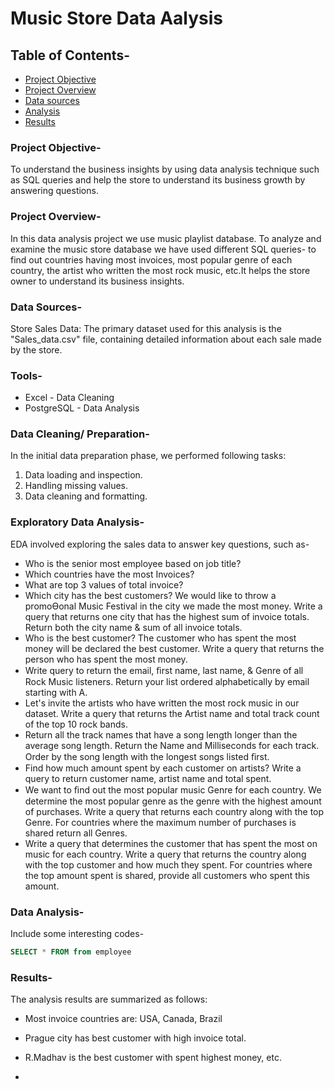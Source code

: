 # Music Store Data Aalysis

## Table of Contents-

- [Project Objective](#project-objective)
- [Project Overview](#project-overview)
- [Data sources](#data-sources)
- [Analysis](#analysis)
- [Results](#results)

### Project Objective-

To understand the business insights by using data analysis technique such as SQL queries and help the store to understand its business growth by answering questions. 

### Project Overview-

In this data analysis project we use music playlist database. To analyze and examine the music store database we have used  different SQL queries- to find out countries having most invoices, most popular genre of each country, the artist who written the most rock music, etc.It helps the store owner to understand its business insights.

### Data Sources-

Store Sales Data: The primary dataset used for this analysis is the "Sales_data.csv" file, containing detailed information about each sale made by the store. 

### Tools-

- Excel - Data Cleaning
- PostgreSQL - Data Analysis

 ### Data Cleaning/ Preparation-

In the initial data preparation phase, we performed following tasks:
1. Data loading and inspection.
2. Handling missing values.
3. Data cleaning and formatting.
 
 ### Exploratory Data Analysis-

  EDA involved exploring the sales data to answer key questions, such as-

- Who is the senior most employee based on job title?
- Which countries have the most Invoices? 
- What are top 3 values of total invoice? 
- Which city has the best customers? We would like to throw a promoƟonal Music Festival in the city we made the most money. Write a query that returns one city that has the highest sum of invoice totals. Return 
  both the city name & sum of all invoice totals.  
- Who is the best customer? The customer who has spent the most money will be declared the best customer. Write a query that returns the person who has spent the most money.
- Write query to return the email, ﬁrst name, last name, & Genre of all Rock Music listeners. Return your list ordered alphabetically by email starting with A.  
- Let's invite the artists who have written the most rock music in our dataset. Write a query that returns the Artist name and total track count of the top 10 rock bands. 
- Return all the track names that have a song length longer than the average song length. Return the Name and Milliseconds for each track. Order by the song length with the longest songs listed ﬁrst.
- Find how much amount spent by each customer on artists? Write a query to return customer name, artist name and total spent.  
- We want to ﬁnd out the most popular music Genre for each country. We determine the most popular genre as the genre with the highest amount of purchases. Write a query that returns each country along with the 
  top Genre. For countries where the maximum number of purchases is shared return all Genres.  
- Write a query that determines the customer that has spent the most on music for each country. Write a query that returns the country along with the top customer and how much they spent. For countries where the 
  top amount spent is shared, provide all customers who spent this amount.

### Data Analysis-

  Include some interesting codes-

  ```sql
  SELECT * FROM from employee

 ````

 ### Results- 

 The analysis results are summarized as follows:
 
  - Most invoice countries are: USA, Canada, Brazil
  - Prague city has best customer with high invoice total.
  - R.Madhav is the best customer with spent highest money, etc.
   

   

    

    

   

   - 
    
